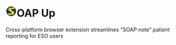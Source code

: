 <img src="./icons/soap_up_icon128.png" alt="icon" width="30"/>OAP Up
===================================================

Cross-platform browser extension streamlines "SOAP note" patient reporting for ESO users
